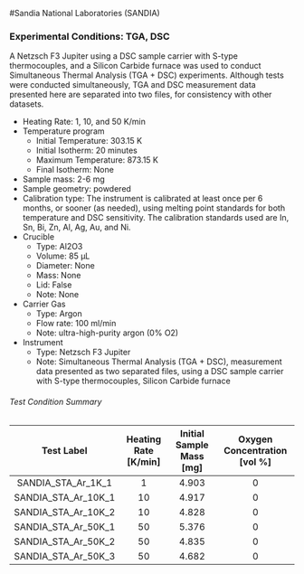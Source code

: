 #Sandia National Laboratories (SANDIA)

### Experimental Conditions: TGA, DSC
A Netzsch F3 Jupiter using a DSC sample carrier with S-type thermocouples, and a Silicon Carbide furnace was used to conduct Simultaneous Thermal Analysis (TGA + DSC) experiments. Although tests were conducted simultaneously, TGA and DSC measurement data presented here are separated into two files, for consistency with other datasets.

* Heating Rate: 1, 10, and 50 K/min
* Temperature program
  - Initial Temperature: 303.15 K
  - Initial Isotherm: 20 minutes
  - Maximum Temperature: 873.15 K
  - Final Isotherm: None
* Sample mass: 2-6 mg
* Sample geometry: powdered
* Calibration type: The instrument is calibrated at least once per 6 months, or sooner (as needed), using melting point standards for both temperature and DSC sensitivity.  The calibration standards used are In, Sn, Bi, Zn, Al, Ag, Au, and Ni.
* Crucible
  - Type: Al2O3
  - Volume: 85 µL
  - Diameter: None
  - Mass: None
  - Lid: False
  - Note: None
* Carrier Gas
  - Type: Argon
  - Flow rate: 100 ml/min
  - Note: ultra-high-purity argon  (0% O2)
* Instrument
  - Type: Netzsch F3 Jupiter
  - Note: Simultaneous Thermal Analysis (TGA + DSC), measurement data presented as two separated files, using a DSC sample carrier with S-type thermocouples, Silicon Carbide furnace

###### Test Condition Summary

| Test Label | Heating Rate [K/min] | Initial Sample Mass [mg] | Oxygen Concentration [vol %] |
|:----------:|:--------------------:|:------------------------:|:------------------------------:|
| SANDIA\_STA\_Ar\_1K\_1  |  1 | 4.903 | 0 |  
| SANDIA\_STA\_Ar\_10K\_1 | 10 | 4.917 | 0 |  
| SANDIA\_STA\_Ar\_10K\_2 | 10 | 4.828 | 0 |  
| SANDIA\_STA\_Ar\_50K\_1 | 50 | 5.376 | 0 |  
| SANDIA\_STA\_Ar\_50K\_2 | 50 | 4.835 | 0 |
| SANDIA\_STA\_Ar\_50K\_3 | 50 | 4.682 | 0 |
